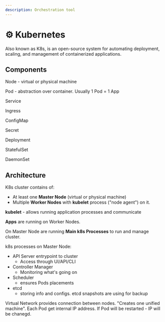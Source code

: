 ```yaml
---
description: Orchestration tool
---
```


# ⚙ Kubernetes

Also known as K8s, is an open-source system for automating deployment, scaling, and management of containerized applications.

## Components

Node - virtual or physical machine

Pod - abstraction over container. Usually 1 Pod = 1 App

Service

Ingress

ConfigMap

Secret

Deployment

StatefulSet

DaemonSet

## Architecture

K8s cluster contains of:

* At least one **Master Node** (virtual or physical machine)
* Multiple **Worker Nodes** with **kubelet** process ("node agent") on it.

**kubelet** - allows running application processes and communicate&#x20;

**Apps** are running on Worker Nodes.

On Master Node are running **Main k8s Processes** to run and manage cluster.

k8s processes on Master Node:

* API Server entrypoint to cluster
  * Access through UI/API/CLI
* Controller Manager
  * Monitoring what's going on
* Scheduler
  * ensures Pods placements
* etcd
  * storing info and configs. etcd snapshots are using for backup

Virtual Network provides connection between nodes. "Creates one unified machine". Each Pod get internal IP address. If Pod will be restarted - IP will be chanegd.





